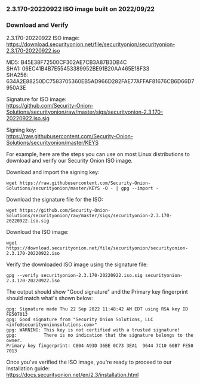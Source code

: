 ### 2.3.170-20220922 ISO image built on 2022/09/22



### Download and Verify

2.3.170-20220922 ISO image:  
https://download.securityonion.net/file/securityonion/securityonion-2.3.170-20220922.iso

MD5: B45E38F72500CF302AE7CB3A87B3DB4C  
SHA1: 06EC41B4B7E55453389952BE91B20AA465E18F33  
SHA256: 634A2E88250DC7583705360EB5AD966D282FAE77AFFAF81676CB6D66D7950A3E 

Signature for ISO image:  
https://github.com/Security-Onion-Solutions/securityonion/raw/master/sigs/securityonion-2.3.170-20220922.iso.sig

Signing key:  
https://raw.githubusercontent.com/Security-Onion-Solutions/securityonion/master/KEYS  

For example, here are the steps you can use on most Linux distributions to download and verify our Security Onion ISO image.

Download and import the signing key:  
```
wget https://raw.githubusercontent.com/Security-Onion-Solutions/securityonion/master/KEYS -O - | gpg --import -  
```

Download the signature file for the ISO:  
```
wget https://github.com/Security-Onion-Solutions/securityonion/raw/master/sigs/securityonion-2.3.170-20220922.iso.sig
```

Download the ISO image:  
```
wget https://download.securityonion.net/file/securityonion/securityonion-2.3.170-20220922.iso
```

Verify the downloaded ISO image using the signature file:  
```
gpg --verify securityonion-2.3.170-20220922.iso.sig securityonion-2.3.170-20220922.iso
```

The output should show "Good signature" and the Primary key fingerprint should match what's shown below:
```
gpg: Signature made Thu 22 Sep 2022 11:48:42 AM EDT using RSA key ID FE507013
gpg: Good signature from "Security Onion Solutions, LLC <info@securityonionsolutions.com>"
gpg: WARNING: This key is not certified with a trusted signature!
gpg:          There is no indication that the signature belongs to the owner.
Primary key fingerprint: C804 A93D 36BE 0C73 3EA1  9644 7C10 60B7 FE50 7013
```

Once you've verified the ISO image, you're ready to proceed to our Installation guide:  
https://docs.securityonion.net/en/2.3/installation.html
